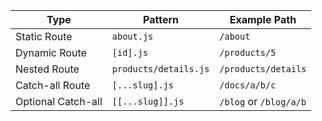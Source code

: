 | Type               | Pattern               | Example Path           |
| ------------------ | --------------------- | ---------------------- |
| Static Route       | `about.js`            | `/about`               |
| Dynamic Route      | `[id].js`             | `/products/5`          |
| Nested Route       | `products/details.js` | `/products/details`    |
| Catch-all Route    | `[...slug].js`        | `/docs/a/b/c`          |
| Optional Catch-all | `[[...slug]].js`      | `/blog` or `/blog/a/b` |


